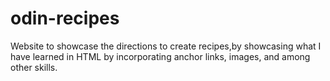 # odin-recipes
Website to showcase the directions to create recipes,by showcasing what I 
have learned in HTML by incorporating anchor links, images, and among 
other skills.
